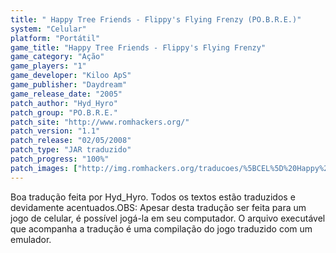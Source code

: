 ```yaml
---
title: " Happy Tree Friends - Flippy's Flying Frenzy (PO.B.R.E.)"
system: "Celular"
platform: "Portátil"
game_title: "Happy Tree Friends - Flippy's Flying Frenzy"
game_category: "Ação"
game_players: "1"
game_developer: "Kiloo ApS"
game_publisher: "Daydream"
game_release_date: "2005"
patch_author: "Hyd_Hyro"
patch_group: "PO.B.R.E."
patch_site: "http://www.romhackers.org/"
patch_version: "1.1"
patch_release: "02/05/2008"
patch_type: "JAR traduzido"
patch_progress: "100%"
patch_images: ["http://img.romhackers.org/traducoes/%5BCEL%5D%20Happy%20Tree%20Friends%20-%20Hyd_Hyro%20-%201.png","http://img.romhackers.org/traducoes/%5BCEL%5D%20Happy%20Tree%20Friends%20-%20Hyd_Hyro%20-%202.png","http://img.romhackers.org/traducoes/%5BCEL%5D%20Happy%20Tree%20Friends%20-%20Hyd_Hyro%20-%203.png"]
---
```

Boa tradução feita por Hyd_Hyro. Todos os textos estão traduzidos e devidamente acentuados.OBS: Apesar desta tradução ser feita para um jogo de celular, é possível jogá-la em seu computador. O arquivo executável que acompanha a tradução é uma compilação do jogo traduzido com um emulador.